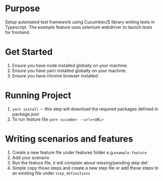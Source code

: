 # Purpose
Setup automated test framework using CucumberJS library writing tests in Typescript.
The example feature uses selenium webdriver to launch tests for frontend.


# Get Started
1) Ensure you have node installed globally on your machine.
2) Ensure you have yarn installed globally on your machine.
3) Ensure you have chrome browser installed.

# Running Project
1) `yarn install` -- this step will download the required packages defined in package.json
2) To run feature file
  `yarn cucumber --url=<URL>`

# Writing scenarios and features
1) Create a new feature file under features folder e.g.`example.feature`
2) Add your scenario
3) Run the feature file, it will complain about missing/pending step def.
4) Simple copy those steps and create a new step file or add those steps to an existing file under `step_definitions`
